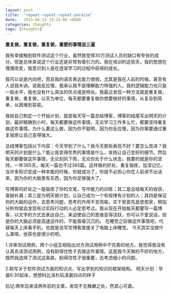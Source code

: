 ```yaml
---
layout: post
title:  "repeat-repeat-repeat-paraise"
date:   2015-06-15 19:25:00 +0800
categories: thoughts
tags: [thoughts]
---
```


**重复做，重复做，重复做，重要的事情说三遍**

我有幸接触到软件测试这个行业，虽然我觉得30万测试人员的缺口有夸张的成分，但是总体来说这个行业还是非常有吸引力的。我在培训的这些天，我的思想在慢慢改变，我意识到人是在逐渐学习的过程中获得的成长。

我可以说是内向吧，而且我的语言表达能力很弱，尤其是我在人前的时候。甚至有人说我木讷，说我反应慢，我承认我不是理解能力特强的人，我的逻辑能力也只是一般水平，我也没有什么突出的优点或是特长。我最近发现一种方法就是重复做，重复做，重复做，以天为单位，每天都要重复做你想要做好的事情，从复杂到简单，从困难到容易。

我给自己制定一个开始计划，就是每天写一篇总结博客，博客的结尾写出明天的计划，最好精确到小时，每天都要做这件事情，无论学习工作多么忙，都要坚持重复做这件事情，为什么要这么做，因为你不聪明，因为你反应慢，因为你需要通过重复锻炼让自己变得强大。

总结博客包括以下内容：今天学到了什么？我今天那些表现不好？要怎么改进？我明天的计划是什么？能让我变得优秀的事情是什么，发扬让自己变好的细节。然后每天都要做这件事情，无论刮风下雨，无论你处于什么状态，我要的就是你的坚持。一年365天，每天一篇也不过365篇。这样做的好处，重复锻炼，加深记忆。当许多知识变成一种本能的时候，你就成功了，你就不必担心你在人前讲不出话来，因为你的大脑里有东西，因为你足够强大了。

写博客的好处之一是锻炼了你的文笔，写作能力的训练；其二是总结每天的收获，查缺补漏；其三是为明天做计划，让自己成为一个有规律有计划的人；其四是保证你的大脑的运作，去思考问题，思考的作用不言而喻，实干家首先是思想家，稍加分析你就会发现有过实际行动的人必定思考过。我从现在开始每天都要写一篇博客，以文字的方式去表达自己，来迫使自己的思维变得活跃，你可以不爱说话，但是你的大脑必须是高速运作的，不能昏昏沉沉的。
在睡觉之前做这件事情吧，代替每天上床看手机，也就是说写完博客直接关了电脑上床睡觉。
今天其实没做什么事情，收获也是很少的吧。

1.评审测试用例，两个小组互相指出对方测试用例中不完善的地方。我觉得我没有认真去读测试用例，没有耐得住性子去做这件事情，这是我今天做的不好的地方，既然我选择了测试这条路，耐得住性子很重要，去考虑细小的问题。

2.默写关于软件测试方面的知识点，写出学到的知识的框架结构。
明天计划：早晨6:30起床，想想科比洛杉矶凌晨四点的样子

后记:两年后来读两年前的文章，发现不无稚嫩之处，然其心可嘉。

